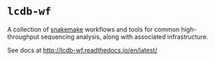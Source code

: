 # `lcdb-wf`
A collection of [snakemake](https://snakemake.readthedocs.io/en/stable/)
workflows and tools for common high-throughput sequencing analysis, along with
associated infrastructure.

See docs at http://lcdb-wf.readthedocs.io/en/latest/
